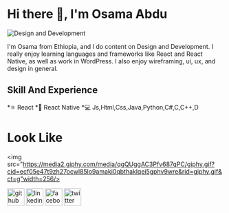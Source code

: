 # Hi there 👋, I'm Osama Abdu

![Design and Development ](https://static1.smartbear.co/smartbearbrand/media/images/blog/what%E2%80%99s-the-best-programming-language-to-learn-first.png?ext=.png)

I'm Osama from Ethiopia, and I do content on Design and Development. I really enjoy learning languages and frameworks like React and React Native, as well as work in WordPress. I also enjoy wireframing, ui, ux, and design in general.

## Skill And Experience
*⚛️ React
*📱 React Native
*💻 Js,Html,Css,Java,Python,C#,C,C++,D

# Look Like 
<img src="https://media2.giphy.com/media/qgQUggAC3Pfv687qPC/giphy.gif?cid=ecf05e47t9zh27ocwl85lo9amaki0qbthaklqei5gphv9wre&rid=giphy.gif&ct=g"width=256/>

[<img src='https://cdn.jsdelivr.net/npm/simple-icons@3.0.1/icons/github.svg' alt='github' height='40'>](https://github.com/Osama-4488)  [<img src='https://cdn.jsdelivr.net/npm/simple-icons@3.0.1/icons/linkedin.svg' alt='linkedin' height='40'>](https://www.linkedin.com/in/Osamapy/)  [<img src='https://cdn.jsdelivr.net/npm/simple-icons@3.0.1/icons/facebook.svg' alt='facebook' height='40'>](https://www.facebook.com/OsamaPro)  [<img src='https://cdn.jsdelivr.net/npm/simple-icons@3.0.1/icons/twitter.svg' alt='twitter' height='40'>](https://twitter.com/@OsamaCamp)  




